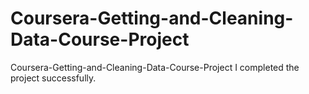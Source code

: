 # Coursera-Getting-and-Cleaning-Data-Course-Project
Coursera-Getting-and-Cleaning-Data-Course-Project
I completed the project successfully.
